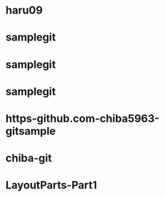 # haru09
# samplegit
# samplegit
# samplegit
# https-github.com-chiba5963-gitsample
# chiba-git
# LayoutParts-Part1
